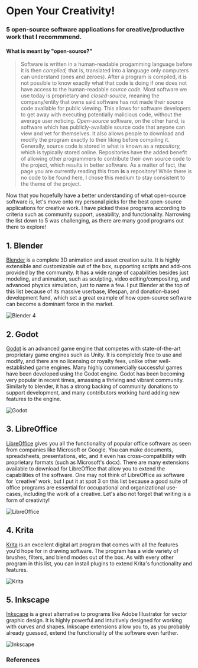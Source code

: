# Open Your Creativity!

### 5 open-source software applications for creative/productive work that I recommmend.

#### What is meant by "open-source?"
> Software is written in a human-readable progamming language before it is then *compiled,* that is, translated into a language only computers can understand (ones and zeroes). After a program is compiled, it is not possible to know exactly what that code is doing if one does not have access to the human-readable *source code.* Most software we use today is proprietary and *closed-source,* meaning the company/entity that owns said software has not made their source code available for public viewing. This allows for software developers to get away with executing potentially malicious code, without the average user noticing. *Open-source* software, on the other hand, is software which has publicly-available source code that anyone can view and vet for themselves. It also allows people to download and modify the program exactly to their liking before compiling it. Generally, source code is stored in what is known as a *repository,* which is typically stored online. Repositories have the added benefit of allowing other programmers to contribute their own source code to the project, which results in better software. As a matter of fact, the page you are currently reading this from **is** a repository! While there is no code to be found here, I chose this medium to stay consistent to the theme of the project. 

Now that you hopefully have a better understanding of what open-source software is, let's move onto my personal picks for the best open-source applications for creative work. I have picked these programs according to criteria such as community support, useability, and functionality. Narrowing the list down to 5 was challenging, as there are many good programs out there to explore!

## 1. Blender
[Blender](https://www.blender.org/) is a complete 3D animation and asset creation suite. It is highly extensible and customizable out of the box, supporting scripts and add-ons provided by the community. It has a wide range of capabilities besides just modeling, and animation, such as sculpting, video editing/compositing, and advanced physics simulation, just to name a few. I put Blender at the top of this list because of its massive userbase, lifespan, and donation-based development fund, which set a great example of how open-source software can become a dominant force in the market.

![Blender 4](https://docs.blender.org/manual/en/latest/_images/getting-started_about_introduction_screenshot.jpg)

## 2. Godot
[Godot](https://godotengine.org/) is an advanced game engine that competes with state-of-the-art proprietary game engines such as Unity. It is completely free to use and modify, and there are no licensing or royalty fees, unlike other well-established game engines. Many highly commercially successful games have been developed using the Godot engine. Godot has been becoming very popular in recent times, amassing a thriving and vibrant community. Similarly to blender, it has a strong backing of community donations to support development, and many contributors working hard adding new features to the engine.

![Godot](https://upload.wikimedia.org/wikipedia/commons/e/e3/Godot3.4.png)

## 3. LibreOffice
[LibreOffice](https://www.libreoffice.org/) gives you all the functionality of popular office software as seen from companies like Microsoft or Google. You can make documents, spreadsheets, presentations, etc, and it even has cross-compatibility with proprietary formats (such as Microsoft's docx). There are many extensions available to download for LibreOffice that allow you to extend the capabilities of the software. One may not think of LibreOffice as software for 'creative' work, but I put it at spot 3 on this list because a good suite of office programs are essential for occupational and organizational use-cases, including the work of a creative. Let's also not forget that writing is a form of creativity!

![LibreOffice](https://cdn.fosstodon.org/media_attachments/files/110/694/627/646/411/115/original/c72987d48147fe99.png)

## 4. Krita
[Krita](https://krita.org/en/) is an excellent digital art program that comes with all the features you'd hope for in drawing software. The program has a wide variety of brushes, filters, and blend modes out of the box. As with every other program in this list, you can install plugins to extend Krita's functionality and features. 

![Krita](https://cdn.kde.org/screenshots/krita/splash.png)

## 5. Inkscape
[Inkscape](https://inkscape.org/) is a great alternative to programs like Adobe Illustrator for vector graphic design. It is highly powerful and intuitively designed for working with curves and shapes. Inkscape extensions allow you to, as you probably already guessed, extend the functionality of the software even further.

![Inkscape](https://wiki.inkscape.org/wiki/images/b/b8/Outline_Overlay_Preview.png)

### References



